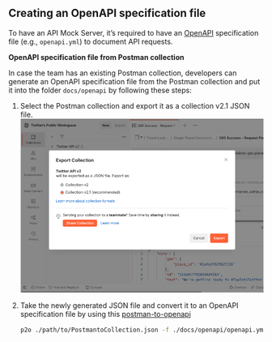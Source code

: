 ## Creating an OpenAPI specification file

To have an API Mock Server, it’s required to have an [OpenAPI](https://nimblehq.co/compass/development/documentation/openapi) specification file (e.g., `openapi.yml`) to document API requests.

**OpenAPI specification file from Postman collection**

In case the team has an existing Postman collection, developers can generate an OpenAPI specification file from the Postman collection and put it into the folder `docs/openapi` by following these steps:

1. Select the Postman collection and export it as a collection v2.1 JSON file.
    ![Exporting Postman Collection](./assets/images/export-postman-collection-to-v2.png)

2. Take the newly generated JSON file and convert it to an OpenAPI specification file by using this [postman-to-openapi](https://github.com/joolfe/postman-to-openapi)

    ```bash
    p2o ./path/to/PostmantoCollection.json -f ./docs/openapi/openapi.yml
    ```
